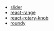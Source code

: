 - [slider](https://github.com/react-component/slider)
- [react-range](https://github.com/tajo/react-range)
- [react-rotary-knob](https://github.com/hugozap/react-rotary-knob)
- [roundy](https://github.com/themre/roundy)
